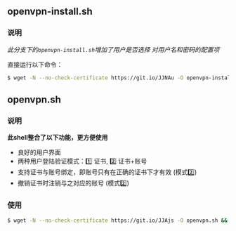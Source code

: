 ## openvpn-install.sh

### 说明
*此分支下的`openvpn-install.sh`增加了用户是否选择 对用户名和密码的配置项*

直接运行以下命令：
```bash
$ wget -N --no-check-certificate https://git.io/JJNAu -O openvpn-install.sh && bash openvpn-install.sh
```

## openvpn.sh

### 说明
**此shell整合了以下功能，更方便使用**
- 良好的用户界面
- 两种用户登陆验证模式：:one: 证书, :two: 证书+账号
- 支持证书与账号绑定，即账号只有在正确的证书下才有效 (模式:two:)
- 撤销证书时注销与之对应的账号 (模式:two:)

### 使用
```bash
$ wget -N --no-check-certificate https://git.io/JJAjs -O openvpn.sh && bash openvpn.sh
```